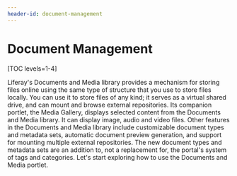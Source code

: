 ```yaml
---
header-id: document-management
---
```


# Document Management

[TOC levels=1-4]

Liferay's Documents and Media library provides a mechanism for storing files
online using the same type of structure that you use to store files locally. You
can use it to store files of any kind; it serves as a virtual shared drive, and
can mount and browse external repositories. Its companion portlet, the Media
Gallery, displays selected content from the Documents and Media library. It can
display image, audio and video files. Other features in the Documents and Media
library include customizable document types and metadata sets, automatic
document preview generation, and support for mounting multiple external
repositories. The new document types and metadata sets are an addition to, not a
replacement for, the portal's system of tags and categories. Let's start
exploring how to use the Documents and Media portlet.
